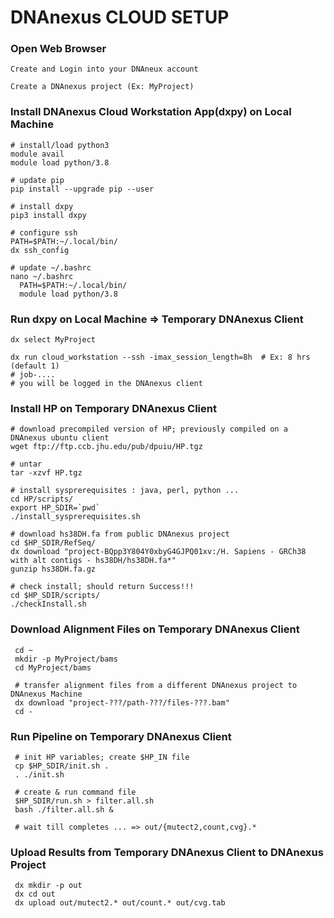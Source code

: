 # DNAnexus CLOUD SETUP #

### Open Web Browser ###

    Create and Login into your DNAneux account

    Create a DNAnexus project (Ex: MyProject)

### Install DNAnexus Cloud Workstation App(dxpy) on Local Machine ### 

    # install/load python3
    module avail
    module load python/3.8

    # update pip
    pip install --upgrade pip --user   

    # install dxpy
    pip3 install dxpy

    # configure ssh
    PATH=$PATH:~/.local/bin/
    dx ssh_config

    # update ~/.bashrc
    nano ~/.bashrc
      PATH=$PATH:~/.local/bin/
      module load python/3.8

### Run dxpy on Local Machine => Temporary DNAnexus Client ###

    dx select MyProject

    dx run cloud_workstation --ssh -imax_session_length=8h 	# Ex: 8 hrs (default 1)
    # job-....
    # you will be logged in the DNAnexus client

### Install HP on Temporary DNAnexus Client ###

    # download precompiled version of HP; previously compiled on a DNAnexus ubuntu client
    wget ftp://ftp.ccb.jhu.edu/pub/dpuiu/HP.tgz			

    # untar
    tar -xzvf HP.tgz 

    # install sysprerequisites : java, perl, python ...
    cd HP/scripts/
    export HP_SDIR=`pwd`
    ./install_sysprerequisites.sh 

    # download hs38DH.fa from public DNAnexus project
    cd $HP_SDIR/RefSeq/
    dx download "project-BQpp3Y804Y0xbyG4GJPQ01xv:/H. Sapiens - GRCh38 with alt contigs - hs38DH/hs38DH.fa*"
    gunzip hs38DH.fa.gz

    # check install; should return Success!!!
    cd $HP_SDIR/scripts/
    ./checkInstall.sh	                                                

### Download Alignment Files on Temporary DNAnexus Client ####

     cd ~
     mkdir -p MyProject/bams
     cd MyProject/bams

     # transfer alignment files from a different DNAnexus project to DNAnexus Machine
     dx download "project-???/path-???/files-???.bam"
     cd -

### Run Pipeline on Temporary DNAnexus Client ####

     # init HP variables; create $HP_IN file
     cp $HP_SDIR/init.sh .
     . ./init.sh
    
     # create & run command file
     $HP_SDIR/run.sh > filter.all.sh                            
     bash ./filter.all.sh &

     # wait till completes ... => out/{mutect2,count,cvg}.*

### Upload Results from Temporary DNAnexus Client to DNAnexus Project ####

     dx mkdir -p out
     dx cd out
     dx upload out/mutect2.* out/count.* out/cvg.tab  

     
     


